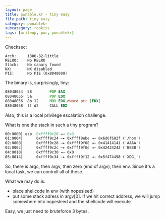 ```yaml
---
layout: page
title: pwnable.kr - tiny easy
file_path: tiny_easy
category: pwnablekr
subcategory: rookiss
tags: [writeup, pwn, pwnablekr]
---
```



Checksec:
```
Arch:     i386-32-little
RELRO:    No RELRO
Stack:    No canary found
NX:       NX disabled
PIE:      No PIE (0x8048000)
```

The binary is, surprisingly, tiny:
```asm
08048054  58        POP EAX
08048055  5a        POP EDX
08048056  8b 12     MOV EDX,dword ptr [EDX]
08048058  ff d2     CALL EDX
```

Also, this is a local privilege escalation challenge.

What is one the stack in such a tiny program?

```asm
00:0000│ esp  0xffff9c20 ◂— 0x3
01:0004│      0xffff9c24 —▸ 0xffff9ebe ◂— 0x6d6f682f ('/hom')
02:0008│      0xffff9c28 —▸ 0xffff9f08 ◂— 0x41414141 ('AAAA')
03:000c│      0xffff9c2c —▸ 0xffff9f0d ◂— 0x42424242 ('BBBB')
04:0010│      0xffff9c30 ◂— 0x0
05:0014│      0xffff9c34 —▸ 0xffff9f12 ◂— 0x5f474458 ('XDG_')
```

So, there is argc, then argv, then zero (end of argv), then env.
Since it's a local task, we can controll all of these.

What we may do is:
  * place shellcode in env (with nopesleed)
  * put some stack adress in argv[0]. If we hit correct address, we will jump somewhere into nopesleed and the shellcode will execute

Easy, we just need to bruteforce 3 bytes.

